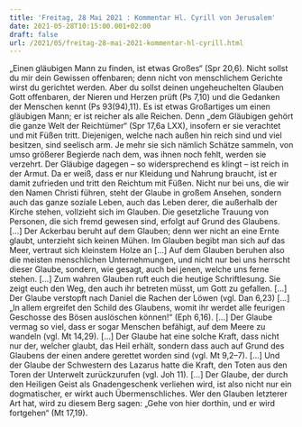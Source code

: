 ```yaml
---
title: 'Freitag, 28 Mai 2021 : Kommentar Hl. Cyrill von Jerusalem'
date: 2021-05-28T10:15:00.001+02:00
draft: false
url: /2021/05/freitag-28-mai-2021-kommentar-hl-cyrill.html
---
```


„Einen gläubigen Mann zu finden, ist etwas Großes“ (Spr 20,6). Nicht sollst du mir dein Gewissen offenbaren; denn nicht von menschlichem Gerichte wirst du gerichtet werden. Aber du sollst deinen ungeheuchelten Glauben Gott offenbaren, der Nieren und Herzen prüft (Ps 7,10) und die Gedanken der Menschen kennt (Ps 93(94),11). Es ist etwas Großartiges um einen gläubigen Mann; er ist reicher als alle Reichen. Denn „dem Gläubigen gehört die ganze Welt der Reichtümer“ (Spr 17,6a LXX), insofern er sie verachtet und mit Füßen tritt. Diejenigen, welche nach außen hin reich sind und viel besitzen, sind seelisch arm. Je mehr sie sich nämlich Schätze sammeln, von umso größerer Begierde nach dem, was ihnen noch fehlt, werden sie verzehrt. Der Gläubige dagegen – so widersprechend es klingt – ist reich in der Armut. Da er weiß, dass er nur Kleidung und Nahrung braucht, ist er damit zufrieden und tritt den Reichtum mit Füßen. Nicht nur bei uns, die wir den Namen Christi führen, steht der Glaube in großem Ansehen, sondern auch das ganze soziale Leben, auch das Leben derer, die außerhalb der Kirche stehen, vollzieht sich im Glauben. Die gesetzliche Trauung von Personen, die sich fremd gewesen sind, erfolgt auf Grund des Glaubens. \[…\] Der Ackerbau beruht auf dem Glauben; denn wer nicht an eine Ernte glaubt, unterzieht sich keinen Mühen. Im Glauben begibt man sich auf das Meer, vertraut sich kleinstem Holze an \[…\] Auf dem Glauben beruhen also die meisten menschlichen Unternehmungen, und nicht nur bei uns herrscht dieser Glaube, sondern, wie gesagt, auch bei jenen, welche uns ferne stehen. \[…\] Zum wahren Glauben ruft euch die heutige Schriftlesung. Sie zeigt euch den Weg, den auch ihr betreten müsst, um Gott zu gefallen. \[…\] Der Glaube verstopft nach Daniel die Rachen der Löwen (vgl. Dan 6,23) \[…\] „In allem ergreifet den Schild des Glaubens, womit ihr werdet alle feurigen Geschosse des Bösen auslöschen können!“ (Eph 6,16). \[…\] Der Glaube vermag so viel, dass er sogar Menschen befähigt, auf dem Meere zu wandeln (vgl. Mt 14,29). \[…\] Der Glaube hat eine solche Kraft, dass nicht nur der, welcher glaubt, das Heil erhält, sondern dass auch auf Grund des Glaubens der einen andere gerettet worden sind (vgl. Mt 9,2–7). \[…\] Und der Glaube der Schwestern des Lazarus hatte die Kraft, den Toten aus den Toren der Unterwelt zurückzurufen (vgl. Joh 11). \[…\] Der Glaube, der durch den Heiligen Geist als Gnadengeschenk verliehen wird, ist also nicht nur ein dogmatischer, er wirkt auch Übermenschliches. Wer den Glauben letzterer Art hat, wird zu diesem Berg sagen: „Gehe von hier dorthin, und er wird fortgehen“ (Mt 17,19).